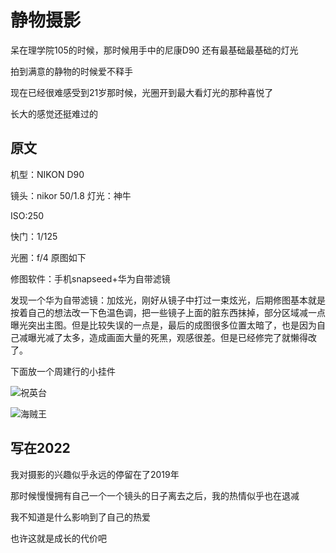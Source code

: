 # 静物摄影

呆在理学院105的时候，那时候用手中的尼康D90 还有最基础最基础的灯光

拍到满意的静物的时候爱不释手

现在已经很难感受到21岁那时候，光圈开到最大看灯光的那种喜悦了

长大的感觉还挺难过的

## 原文
机型：NIKON D90

镜头：nikor 50/1.8
灯光：神牛

ISO:250

快门：1/125

光圈：f/4 原图如下

修图软件：手机snapseed+华为自带滤镜

发现一个华为自带滤镜：加炫光，刚好从镜子中打过一束炫光，后期修图基本就是按着自己的想法改一下色温色调，把一些镜子上面的脏东西抹掉，部分区域减一点曝光突出主图。但是比较失误的一点是，最后的成图很多位置太暗了，也是因为自己减曝光减了太多，造成画面大量的死黑，观感很差。但是已经修完了就懒得改了。

下面放一个周建行的小挂件

![祝英台]()

![海贼王]()

## 写在2022
我对摄影的兴趣似乎永远的停留在了2019年

那时候慢慢拥有自己一个一个镜头的日子离去之后，我的热情似乎也在退减

我不知道是什么影响到了自己的热爱

也许这就是成长的代价吧 
